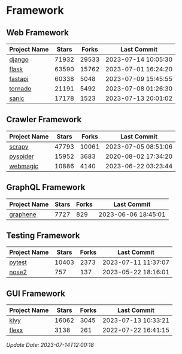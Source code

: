 # Framework

## Web Framework
| Project Name | Stars | Forks | Last Commit |
| ------------ | ----- | ----- | ----------- |
| [django](https://github.com/django/django) | 71932 | 29533 | 2023-07-14 10:05:30 |
| [flask](https://github.com/pallets/flask) | 63590 | 15762 | 2023-07-01 16:24:20 |
| [fastapi](https://github.com/tiangolo/fastapi) | 60338 | 5048 | 2023-07-09 15:45:55 |
| [tornado](https://github.com/tornadoweb/tornado) | 21191 | 5492 | 2023-07-08 01:26:30 |
| [sanic](https://github.com/sanic-org/sanic) | 17178 | 1523 | 2023-07-13 20:01:02 |

## Crawler Framework
| Project Name | Stars | Forks | Last Commit |
| ------------ | ----- | ----- | ----------- |
| [scrapy](https://github.com/scrapy/scrapy) | 47793 | 10061 | 2023-07-05 08:51:06 |
| [pyspider](https://github.com/binux/pyspider) | 15952 | 3683 | 2020-08-02 17:34:20 |
| [webmagic](https://github.com/code4craft/webmagic) | 10886 | 4140 | 2023-06-22 03:23:44 |

## GraphQL Framework
| Project Name | Stars | Forks | Last Commit |
| ------------ | ----- | ----- | ----------- |
| [graphene](https://github.com/graphql-python/graphene) | 7727 | 829 | 2023-06-06 18:45:01 |

## Testing Framework
| Project Name | Stars | Forks | Last Commit |
| ------------ | ----- | ----- | ----------- |
| [pytest](https://github.com/pytest-dev/pytest) | 10403 | 2373 | 2023-07-11 11:37:07 |
| [nose2](https://github.com/nose-devs/nose2) | 757 | 137 | 2023-05-22 18:16:01 |

## GUI Framework
| Project Name | Stars | Forks | Last Commit |
| ------------ | ----- | ----- | ----------- |
| [kivy](https://github.com/kivy/kivy) | 16062 | 3045 | 2023-07-13 10:33:21 |
| [flexx](https://github.com/flexxui/flexx) | 3138 | 261 | 2022-07-22 16:41:15 |

*Update Date: 2023-07-14T12:00:18*
